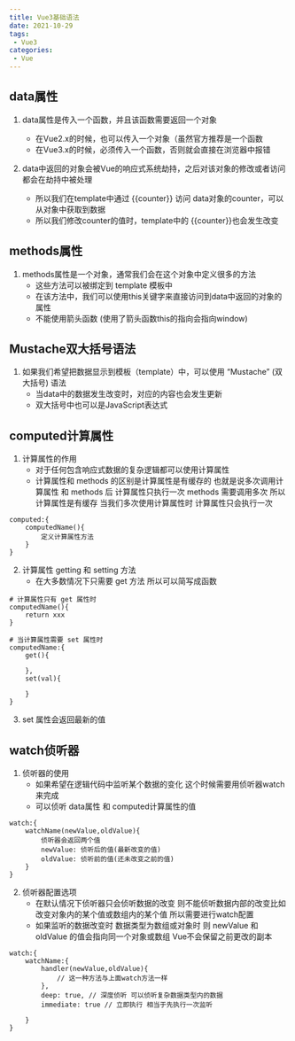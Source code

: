 ```yaml
---
title: Vue3基础语法
date: 2021-10-29
tags:
 - Vue3
categories: 
 - Vue
---
```


## data属性

1. data属性是传入一个函数，并且该函数需要返回一个对象
    - 在Vue2.x的时候，也可以传入一个对象（虽然官方推荐是一个函数
    - 在Vue3.x的时候，必须传入一个函数，否则就会直接在浏览器中报错

2. data中返回的对象会被Vue的响应式系统劫持，之后对该对象的修改或者访问都会在劫持中被处理
    - 所以我们在template中通过 {{counter}} 访问 data对象的counter，可以从对象中获取到数据
    - 所以我们修改counter的值时，template中的 {{counter}}也会发生改变

## methods属性

1. methods属性是一个对象，通常我们会在这个对象中定义很多的方法
    - 这些方法可以被绑定到 template 模板中
    - 在该方法中，我们可以使用this关键字来直接访问到data中返回的对象的属性
    - 不能使用箭头函数 (使用了箭头函数this的指向会指向window)

## Mustache双大括号语法

1. 如果我们希望把数据显示到模板（template）中，可以使用 “Mustache” (双大括号) 语法
    - 当data中的数据发生改变时，对应的内容也会发生更新
    - 双大括号中也可以是JavaScript表达式
    
## computed计算属性

1. 计算属性的作用
    - 对于任何包含响应式数据的复杂逻辑都可以使用计算属性
    - 计算属性和 methods 的区别是计算属性是有缓存的 也就是说多次调用计算属性 和 methods 后 计算属性只执行一次 methods 需要调用多次 所以计算属性是有缓存 当我们多次使用计算属性时 计算属性只会执行一次
```vue
computed:{
    computedName(){
        定义计算属性方法
    }
}
```

2. 计算属性 getting 和 setting 方法
    - 在大多数情况下只需要 get 方法 所以可以简写成函数
```vue
# 计算属性只有 get 属性时
computedName(){
    return xxx
}

# 当计算属性需要 set 属性时
computedName:{
    get(){

    },
    set(val){

    }
}
```
3. set 属性会返回最新的值

## watch侦听器
1. 侦听器的使用
    - 如果希望在逻辑代码中监听某个数据的变化 这个时候需要用侦听器watch来完成
    - 可以侦听 data属性 和 computed计算属性的值
```vue
watch:{
    watchName(newValue,oldValue){
        侦听器会返回两个值
        newValue: 侦听后的值(最新改变的值) 
        oldValue: 侦听前的值(还未改变之前的值) 
    }
}
```

2. 侦听器配置选项
    - 在默认情况下侦听器只会侦听数据的改变 则不能侦听数据内部的改变比如改变对象内的某个值或数组内的某个值 所以需要进行watch配置
    - 如果监听的数据改变时 数据类型为数组或对象时 则 newValue 和 oldValue 的值会指向同一个对象或数组  Vue不会保留之前更改的副本
```vue
watch:{
    watchName:{
        handler(newValue,oldValue){
            // 这一种方法与上面watch方法一样
        },
        deep: true, // 深度侦听 可以侦听复杂数据类型内的数据
        immediate: true // 立即执行 相当于先执行一次监听
            
    }
}
```




